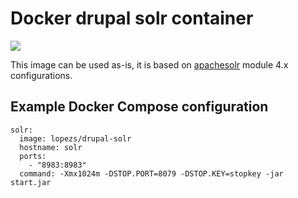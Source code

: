 # Docker drupal solr container

[![](https://badge.imagelayers.io/lopezs/drupal-solr:latest.svg)](https://imagelayers.io/?images=lopezs/drupal-solr:latest 'Get your own badge on imagelayers.io')

This image can be used as-is, it is based on [apachesolr](https://www.drupal.org/project/apachesolr) module   4.x configurations.

## Example Docker Compose configuration

```
solr:
  image: lopezs/drupal-solr
  hostname: solr
  ports:
    - "8983:8983"
  command: -Xmx1024m -DSTOP.PORT=8079 -DSTOP.KEY=stopkey -jar start.jar
```